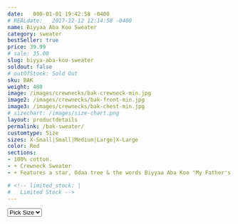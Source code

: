 ```yaml
---
date:   000-01-01 19:42:58 -0400
# REALdate:   2017-12-12 12:14:58 -0400
name: Biyyaa Aba Koo Sweater
category: sweater
bestSeller: true
price: 39.99
# sale: 35.00
slug: biyya-aba-koo-sweater
soldout: false
# outOfStock: Sold Out
sku: BAK
weight: 480
image: /images/crewnecks/bak-crewneck-min.jpg
image2: /images/crewnecks/bak-front-min.jpg
image3: /images/crewnecks/bak-chest-min.jpg
# sizechart: /images/size-chart.png
layout: productdetails
permalink: /bak-sweater/
customtype: Size
sizes: X-Small|Small|Medium|Large|X-Large
color: Red
sections: 
- 100% cotton.
- + Crewneck Sweater
- + Features a star, Odaa tree & the words Biyyaa Aba Koo "My Father's Country"

# <!-- limited_stock: |
#   Limited Stock -->
---
```



<select id="my-size">
	  <option selected >Pick Size</option>
	  <option>X-Small</option>
	  <option>Small</option>
	  <option>Medium</option>
	  <option>Large</option>
	  <option>X-Large</option>
</select>

